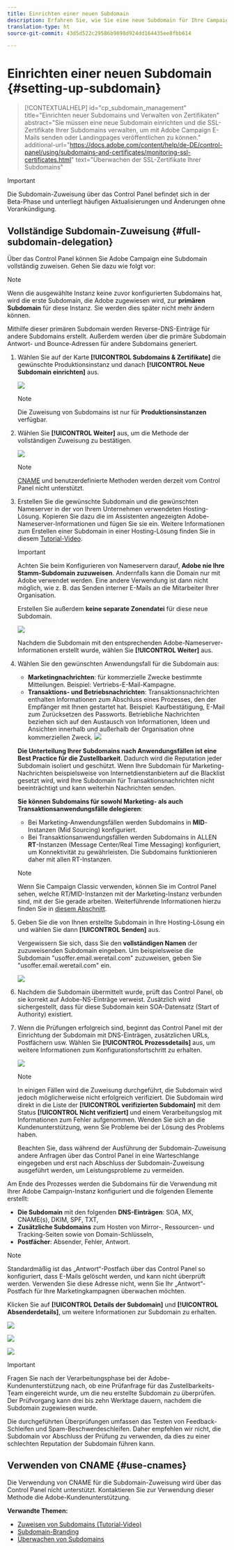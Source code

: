 ```yaml
---
title: Einrichten einer neuen Subdomain
description: Erfahren Sie, wie Sie eine neue Subdomain für Ihre Campaign-Instanz einrichten.
translation-type: ht
source-git-commit: 43d5d522c29586b9898d924dd164435ee8fbb614

---
```



# Einrichten einer neuen Subdomain {#setting-up-subdomain}

>[!CONTEXTUALHELP]
>id="cp_subdomain_management"
>title="Einrichten neuer Subdomains und Verwalten von Zertifikaten"
>abstract="Sie müssen eine neue Subdomain einrichten und die SSL-Zertifikate Ihrer Subdomains verwalten, um mit Adobe Campaign E-Mails senden oder Landingpages veröffentlichen zu können."
>additional-url="https://docs.adobe.com/content/help/de-DE/control-panel/using/subdomains-and-certificates/monitoring-ssl-certificates.html" text="Überwachen der SSL-Zertifikate Ihrer Subdomains"

>[!IMPORTANT]
>
>Die Subdomain-Zuweisung über das Control Panel befindet sich in der Beta-Phase und unterliegt häufigen Aktualisierungen und Änderungen ohne Vorankündigung.

## Vollständige Subdomain-Zuweisung {#full-subdomain-delegation}

Über das Control Panel können Sie Adobe Campaign eine Subdomain vollständig zuweisen. Gehen Sie dazu wie folgt vor:

>[!NOTE]
>
>Wenn die ausgewählte Instanz keine zuvor konfigurierten Subdomains hat, wird die erste Subdomain, die Adobe zugewiesen wird, zur **primären Subdomain** für diese Instanz. Sie werden dies später nicht mehr ändern können.
>
>Mithilfe dieser primären Subdomain werden Reverse-DNS-Einträge für andere Subdomains erstellt. Außerdem werden über die primäre Subdomain Antwort- und Bounce-Adressen für andere Subdomains generiert.

1. Wählen Sie auf der Karte **[!UICONTROL Subdomains &amp; Zertifikate]** die gewünschte Produktionsinstanz und danach **[!UICONTROL Neue Subdomain einrichten]** aus.

   ![](assets/subdomain1.png)

   >[!NOTE]
   >
   >Die Zuweisung von Subdomains ist nur für **Produktionsinstanzen** verfügbar.

1. Wählen Sie **[!UICONTROL Weiter]** aus, um die Methode der vollständigen Zuweisung zu bestätigen.

   ![](assets/subdomain3.png)

   >[!NOTE]
   >
   >[CNAME](#use-cnames) und benutzerdefinierte Methoden werden derzeit vom Control Panel nicht unterstützt.

1. Erstellen Sie die gewünschte Subdomain und die gewünschten Nameserver in der von Ihrem Unternehmen verwendeten Hosting-Lösung. Kopieren Sie dazu die im Assistenten angezeigten Adobe-Nameserver-Informationen und fügen Sie sie ein. Weitere Informationen zum Erstellen einer Subdomain in einer Hosting-Lösung finden Sie in diesem [Tutorial-Video](https://video.tv.adobe.com/v/30175?captions=ger).

   >[!IMPORTANT]
   >
   >Achten Sie beim Konfigurieren von Nameservern darauf, **Adobe nie Ihre Stamm-Subdomain zuzuweisen**. Andernfalls kann die Domain nur mit Adobe verwendet werden. Eine andere Verwendung ist dann nicht möglich, wie z. B. das Senden interner E-Mails an die Mitarbeiter Ihrer Organisation.
   >
   >Erstellen Sie außerdem **keine separate Zonendatei** für diese neue Subdomain.

   ![](assets/subdomain4.png)

   Nachdem die Subdomain mit den entsprechenden Adobe-Nameserver-Informationen erstellt wurde, wählen Sie **[!UICONTROL Weiter]** aus.

1. Wählen Sie den gewünschten Anwendungsfall für die Subdomain aus:

   * **Marketingnachrichten**: für kommerzielle Zwecke bestimmte Mitteilungen. Beispiel: Vertriebs-E-Mail-Kampagne.
   * **Transaktions- und Betriebsnachrichten**: Transaktionsnachrichten enthalten Informationen zum Abschluss eines Prozesses, den der Empfänger mit Ihnen gestartet hat. Beispiel: Kaufbestätigung, E-Mail zum Zurücksetzen des Passworts. Betriebliche Nachrichten beziehen sich auf den Austausch von Informationen, Ideen und Ansichten innerhalb und außerhalb der Organisation ohne kommerziellen Zweck.
   ![](assets/subdomain5.png)

   **Die Unterteilung Ihrer Subdomains nach Anwendungsfällen ist eine Best Practice für die Zustellbarkeit**. Dadurch wird die Reputation jeder Subdomain isoliert und geschützt. Wenn Ihre Subdomain für Marketing-Nachrichten beispielsweise von Internetdienstanbietern auf die Blacklist gesetzt wird, wird Ihre Subdomain für Transaktionsnachrichten nicht beeinträchtigt und kann weiterhin Nachrichten senden.

   **Sie können Subdomains für sowohl Marketing- als auch Transaktionsanwendungsfälle delegieren**:

   * Bei Marketing-Anwendungsfällen werden Subdomains in **MID**-Instanzen (Mid Sourcing) konfiguriert.
   * Bei Transaktionsanwendungsfällen werden Subdomains in ALLEN **RT**-Instanzen (Message Center/Real Time Messaging) konfiguriert, um Konnektivität zu gewährleisten. Die Subdomains funktionieren daher mit allen RT-Instanzen.
   >[!NOTE]
   >
   >Wenn Sie Campaign Classic verwenden, können Sie im Control Panel sehen, welche RT/MID-Instanzen mit der Marketing-Instanz verbunden sind, mit der Sie gerade arbeiten. Weiterführende Informationen hierzu finden Sie in [diesem Abschnitt](../../instances-settings/using/instance-details.md).

1. Geben Sie die von Ihnen erstellte Subdomain in Ihre Hosting-Lösung ein und wählen Sie dann **[!UICONTROL Senden]** aus.

   Vergewissern Sie sich, dass Sie den **vollständigen Namen** der zuzuweisenden Subdomain eingeben. Um beispielsweise die Subdomain &quot;usoffer.email.weretail.com&quot; zuzuweisen, geben Sie &quot;usoffer.email.weretail.com&quot; ein.

   ![](assets/subdomain6.png)

1. Nachdem die Subdomain übermittelt wurde, prüft das Control Panel, ob sie korrekt auf Adobe-NS-Einträge verweist. Zusätzlich wird sichergestellt, dass für diese Subdomain kein SOA-Datensatz (Start of Authority) existiert.

1. Wenn die Prüfungen erfolgreich sind, beginnt das Control Panel mit der Einrichtung der Subdomain mit DNS-Einträgen, zusätzlichen URLs, Postfächern usw. Wählen Sie **[!UICONTROL Prozessdetails]** aus, um weitere Informationen zum Konfigurationsfortschritt zu erhalten.

   ![](assets/subdomain7.png)

   >[!NOTE]
   >
   >In einigen Fällen wird die Zuweisung durchgeführt, die Subdomain wird jedoch möglicherweise nicht erfolgreich verifiziert. Die Subdomain wird direkt in die Liste der **[!UICONTROL verifizierten Subdomain]** mit dem Status **[!UICONTROL Nicht verifiziert]** und einem Verarbeitungslog mit Informationen zum Fehler aufgenommen. Wenden Sie sich an die Kundenunterstützung, wenn Sie Probleme bei der Lösung des Problems haben.
   >
   >Beachten Sie, dass während der Ausführung der Subdomain-Zuweisung andere Anfragen über das Control Panel in eine Warteschlange eingegeben und erst nach Abschluss der Subdomain-Zuweisung ausgeführt werden, um Leistungsprobleme zu vermeiden.

Am Ende des Prozesses werden die Subdomains für die Verwendung mit Ihrer Adobe Campaign-Instanz konfiguriert und die folgenden Elemente erstellt:

* **Die Subdomain** mit den folgenden **DNS-Einträgen**: SOA, MX, CNAME(s), DKIM, SPF, TXT,
* **Zusätzliche Subdomains** zum Hosten von Mirror-, Ressourcen- und Tracking-Seiten sowie von Domain-Schlüsseln,
* **Postfächer**: Absender, Fehler, Antwort.

>[!NOTE]
>
>Standardmäßig ist das „Antwort“-Postfach über das Control Panel so konfiguriert, dass E-Mails gelöscht werden, und kann nicht überprüft werden. Verwenden Sie diese Adresse nicht, wenn Sie Ihr „Antwort“-Postfach für Ihre Marketingkampagnen überwachen möchten.

Klicken Sie auf **[!UICONTROL Details der Subdomain]** und **[!UICONTROL Absenderdetails]**, um weitere Informationen zur Subdomain zu erhalten.

![](assets/detail_buttons.png)

![](assets/subdomain_details.png)

![](assets/sender_info.png)

>[!IMPORTANT]
>
>Fragen Sie nach der Verarbeitungsphase bei der Adobe-Kundenunterstützung nach, ob eine Prüfanfrage für das Zustellbarkeits-Team eingereicht wurde, um die neu erstellte Subdomain zu überprüfen. Der Prüfvorgang kann drei bis zehn Werktage dauern, nachdem die Subdomain zugewiesen wurde.
>
>Die durchgeführten Überprüfungen umfassen das Testen von Feedback-Schleifen und Spam-Beschwerdeschleifen. Daher empfehlen wir nicht, die Subdomain vor Abschluss der Prüfung zu verwenden, da dies zu einer schlechten Reputation der Subdomain führen kann.

## Verwenden von CNAME {#use-cnames}

Die Verwendung von CNAME für die Subdomain-Zuweisung wird über das Control Panel nicht unterstützt. Kontaktieren Sie zur Verwendung dieser Methode die Adobe-Kundenunterstützung.

**Verwandte Themen:**

* [Zuweisen von Subdomains (Tutorial-Video)](https://docs.adobe.com/content/help/en/campaign-learn/campaign-standard-tutorials/administrating/control-panel/subdomain-delegation.html)
* [Subdomain-Branding](../../subdomains-certificates/using/subdomains-branding.md)
* [Überwachen von Subdomains](../../subdomains-certificates/using/monitoring-subdomains.md)